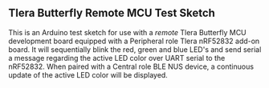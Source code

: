 ## Tlera Butterfly Remote MCU Test Sketch

This is an Arduino test sketch for use with a *remote* Tlera Butterfly MCU development board equipped with a Peripheral role Tlera nRF52832 add-on board. It will sequentially blink the red, green and blue LED's and send serial a message regarding the active LED color over UART serial to the nRF52832. When paired with a Central role BLE NUS device, a continuous update of the active LED color will be displayed.
